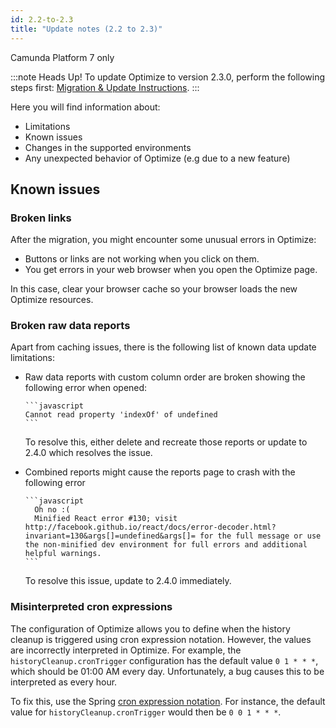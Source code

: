 ```yaml
---
id: 2.2-to-2.3
title: "Update notes (2.2 to 2.3)"
---
```


<span class="badge badge--platform">Camunda Platform 7 only</span>

:::note Heads Up!
To update Optimize to version 2.3.0, perform the following steps first: [Migration & Update Instructions](./instructions.md).
:::

Here you will find information about:

* Limitations
* Known issues
* Changes in the supported environments
* Any unexpected behavior of Optimize (e.g due to a new feature)

## Known issues

### Broken links

After the migration, you might encounter some unusual errors in Optimize:

- Buttons or links are not working when you click on them.
- You get errors in your web browser when you open the Optimize page.

In this case, clear your browser cache so your browser loads the new Optimize resources.

### Broken raw data reports

Apart from caching issues, there is the following list of known data update limitations:

- Raw data reports with custom column order are broken showing the following error when opened:

      ```javascript
      Cannot read property 'indexOf' of undefined
      ```
  To resolve this, either delete and recreate those reports or update to 2.4.0 which resolves the issue.

- Combined reports might cause the reports page to crash with the following error

	  ```javascript
		Oh no :(
		Minified React error #130; visit http://facebook.github.io/react/docs/error-decoder.html?invariant=130&args[]=undefined&args[]= for the full message or use the non-minified dev environment for full errors and additional helpful warnings.
	  ```
  To resolve this issue, update to 2.4.0 immediately.

### Misinterpreted cron expressions

The configuration of Optimize allows you to define when the history cleanup is triggered using cron expression notation. However, the values are incorrectly interpreted in Optimize. For example, the `historyCleanup.cronTrigger` configuration has the default value `0 1 * * *`, which should be 01:00 AM every day. Unfortunately, a bug causes this to be interpreted as every hour.

To fix this, use the Spring [cron expression notation](https://docs.spring.io/spring-framework/docs/5.1.0.RELEASE/javadoc-api/org/springframework/scheduling/support/CronSequenceGenerator.html). For instance, the default value for `historyCleanup.cronTrigger` would then be `0 0 1 * * *`.
